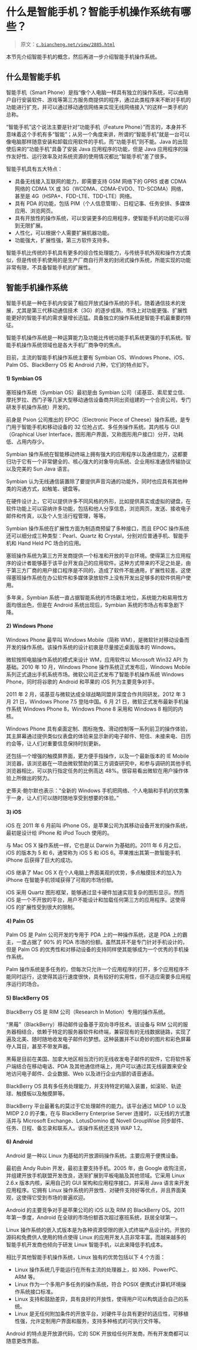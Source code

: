 # 什么是智能手机？智能手机操作系统有哪些？

> 原文：[`c.biancheng.net/view/2885.html`](http://c.biancheng.net/view/2885.html)

本节先介绍智能手机的概念，然后再进一步介绍智能手机操作系统。

## 什么是智能手机

智能手机（Smart Phone）是指“像个人电脑一样具有独立的操作系统，可以由用户自行安装软件、游戏等第三方服务商提供的程序，通过此类程序来不断对手机的功能进行扩充，并可以通过移动通信网络来实现无线网络接入”的这样一类手机的总称。

“智能手机”这个说法主要是针对“功能手机（Feature Phone）”而言的，本身并不意味着这个手机有多“智能”；从另一个角度来讲，所谓的“智能手机”就是一台可以像电脑那样随意安装和卸载应用软件的手机，而“功能手机”则不能。Java 的出现使后来的“功能手机”具备了安装 Java 应用程序的功能，但是 Java 应用程序的操作友好性、运行效率及对系统资源的使用情况都比“智能手机”差了很多。

智能手机具有五大特点：

*   具备无线接入互联网的能力，即需要支持 GSM 网络下的 GPRS 或者 CDMA 网络的 CDMA 1X 或 3G（WCDMA、CDMA-EVDO、TD-SCDMA）网络，甚至是 4G（HSPA+、FDD-LTE、TDD-LTE）网络。
*   具有 PDA 的功能，包括 PIM（个人信息管理）、日程记事、任务安排、多媒体应用、浏览网页。
*   具有开放性的操作系统，可以安装更多的应用程序，使智能手机的功能可以得到无限扩展。
*   人性化，可以根据个人需要扩展机器功能。
*   功能强大，扩展性强，第三方软件支持多。

智能手机比传统的手机具有更多的综合性处理能力，与传统手机外观和操作方式类似，但是传统手机使用的是生产厂商自行开发的封闭式操作系统，所能实现的功能非常有限，不具备智能手机的扩展性。

## 智能手机操作系统

智能手机是一种在手机内安装了相应开放式操作系统的手机，随着通信技术的发展，尤其是第三代移动通信技术（3G）的逐步成熟，市场上对功能更强、扩展性能更好的智能手机的需求量增长迅猛。具备独立的操作系统是智能手机最重要的特征。

智能手机操作系统是一种运算能力及功能比传统功能手机系统更强的手机系统。智能手机操作系统领域也是各大手机厂商争夺的焦点。

目前，主流的智能手机操作系统主要有 Symbian OS、Windows Phone、iOS、Palm OS、BlackBerry OS 和 Android 六种，它们的特点如下。

#### 1) Symbian OS

塞班操作系统（Symbian OS）最初是由 Symbian 公司（诺基亚、索尼爱立信、摩托罗拉、西门子等几家大型移动通信设备商共同出资组建的一个合资公司，专门研发手机操作系统）开发的。

前身是 Psion 公司推出的 EPOC（Electronic Piece of Cheese）操作系统，是专门用于智能手机和移动设备的 32 位抢占式、多任务操作系统。其内核与 GUI（Graphical User Interface，图形用户界面，又称图形用户接口）分开，功耗低、占用内存少。

Symbian 操作系统在智能移动终端上拥有强大的应用程序以及通信能力，这都要归功于它有一个非常健全的、核心强大的对象导向系统、企业用标准通信传输协议以及完美的 Sun Java 语言。

Symbian 认为无线通信装置除了要提供声音沟通的功能外，同时也应具有其他种类的沟通方式，如触笔、键盘等。

在硬件设计上，它可以提供许多不同风格的外形，比如提供真实或虚拟的键盘，在软件功能上可以容纳许多功能，包括和他人分享信息，浏览网页，发送、接收电子邮件和传真，以及个人生活行程管理，等等。

Symbian 操作系统在扩展性方面为制造商预留了多种接口，而且 EPOC 操作系统还可以细分成三种类型：Pearl、Quartz 和 Crystal，分别对应普通手机、智能手机和 Hand Held PC 场合的应用。

塞班操作系统为第三方开发商提供一个标准和开放的平台环境。使得第三方应用程序的设计者能够基于该平台开发自己的应用软件。这种方式带来的不足之处是，由于第三方厂商的用户接口程序是不同的，造成了软件不能通用，扩展性较差。这使得塞班操作系统在办公软件和多媒体录放软件上没有开发出足够多的软件供用户使用。

多年来，Symbian 系统一直占据智能系统的市场霸主地位，系统能力和易用性方面均很出色，但是在 Android 系统出现后，Symbian 系统的市场占有率急剧下降。

#### 2) Windows Phone

Windows Phone 最早叫 Windows Mobile（简称 WM），是微软针对移动设备而开发的操作系统。该操作系统的设计初衷是尽量接近桌面版本的 Windows。

微软按照电脑操作系统的模式来设计 WM，应用软件以 Microsoft Win32 API 为基础。2010 年 10 月，Windows Phone 操作系统正式发布后，Windows Mobile 系列正式退出手机系统市场。微软公司正式发布了智能手机操作系统 Windows Phone，同时将谷歌的 Android 和苹果的 iOS 列为主要竞争对手。

2011 年 2 月，诺基亚与微软达成全球战略同盟并深度合作共同研发。2012 年 3 月 21 日，Windows Phone 7.5 登陆中国。6 月 21 日，微软正式发布最新手机操作系统 Windows Phone 8，Windows Phone 8 采用和 Windows 8 相同的内核。

Windows Phone 具有桌面定制、图标拖曳、滑动控制等一系列前卫的操作体验，其主屏幕通过提供类似仪表盘的体验来显示新的电子邮件、短信、未接来电、日历约会等，让人们对重要信息保持时刻更新。

还包括一个增强的触摸屏界面，更方便手指操作，以及一个最新版本的 IE Mobile 浏览器，该浏览器在一项由微软赞助的第三方调查研究中，和参与调研的其他手机浏览器相比，可以执行指定任务的比例高达 48%。很容易看出微软在用户操作体验上所做出的努力。

史蒂夫·鲍尔默也表示：“全新的 Windows 手机把网络、个人电脑和手机的优势集于一身，让人们可以随时随地享受到想要的体验。”

#### 3) iOS

iOS 在 2011 年 6 月前叫 iPhone OS，是苹果公司为其移动设备开发的操作系统，最初是设计给 iPhone 和 iPod Touch 使用的。

与 Mac OS X 操作系统一样，它也是以 Darwin 为基础的。2011 年 6 月之后，iOS 的版本为 5 和 6，通常称为 iOS 5 和 iOS 6。苹果推出其第一款智能手机 iPhone 后获得了巨大的成功。

iOS 继承了 Mac OS X 在个人电脑上界面美观的优势，多点触摸技术的加入为 iPhone 在智能手机领域获得了可观的市场份额。

iOS 采用 Quartz 图形框架，能够通过显卡硬件加速实现复杂的图形显示。然而 iOS 是一个不开放的平台，用户不能设计和加载任何第三方的应用程序。这使得 iOS 的扩展性受到很大的限制。

#### 4) Palm OS

Palm OS 是 Palm 公司开发的专用于 PDA 上的一种操作系统，这是 PDA 上的霸主，一度占据了 90% 的 PDA 市场的份额。虽然其并不是专门针对手机设计的，但是 Palm OS 的优秀性和对移动设备的支持同样使其能够成为一个优秀的手机操作系统。

Palm 操作系统是多任务的，但每次只允许一个应用程序的打开，多个应用程序不能同时运行，这使得其运行速度很快，具有较好的实用性，但不适应需要多应用程序运行的场合。

#### 5) BlackBerry OS

BlackBerry OS 是 RIM 公司（Research In Motion）专用的操作系统。

“黑莓”（BlackBerry）移动邮件设备基于双向寻呼技术。该设备与 RIM 公司的服务器相结合，依赖于特定的服务器软件和终端，兼容现有的无线数据链路，实现了遍及北美、随时随地收发电子邮件的梦想。这种装置并不以奇妙的图片和彩色屏幕夺人耳目，甚至不带发声器。

黑莓是目前在美国、加拿大地区相当流行的无线收发电子邮件的软件，它将软件客户端结合在移动电话、PDA 及其他通信终端上，用户可以通过其无线装置来安全地访问电子邮件、企业数据、Web 以及进行企业内部的语音通话。

BlackBerry OS 具有多任务处理能力，并支持特定的输入装置，如滚轮、轨迹球、触摸板以及触摸屏等。

BlackBerry 平台最著名的莫过于它处理邮件的能力。该平台通过 MIDP 1.0 以及 MIDP 2.0 的子集，在与 BlackBerry Enterprise Server 连接时，以无线的方式激活并与 Microsoft Exchange、LotusDomino 或 Novell GroupWise 同步邮件、任务、日程、备忘录和联系人。该操作系统还支持 WAP 1.2。

#### 6) Android

Android 是一种以 Linux 为基础的开放源码操作系统。主要应用于便携设备。

最初由 Andy Rubin 开发，最初主要支持手机。2005 年，由 Google 收购注资，并组建开放手机联盟开发改良，逐渐扩展到平板电脑及其他领域。它采用 Linux 2.6.x 版本内核，采用自己的 GUI 架构和应用程序接口，并采用 Java 语言来开发应用程序。它拥有 Linux 操作系统的开放性、对硬件支持好等优点，并且界面美观，这使得它受到市场的普遍欢迎。

Android 的主要竞争对手是苹果公司的 iOS 以及 RIM 的 BlackBerry OS。2011 年第一季度，Android 在全球的市场份额首次超过塞班系统，跃居全球第一。

Linux 操作系统的嵌入式版本是为各种资源受限的嵌入式终端产品设计的。开放的源码和免费供人使用的特点使得 Linux 的应用开发人员非常丰富。而越来越多的智能手机开发商也倾向于研发 Linux 智能手机，以此来降低手机成本。

相比于其他智能手机操作系统，Linux 独有的优势包括以下 4 个方面：

*   Linux 操作系统几乎能运行在所有主流的处理器上，如 X86、PowerPC、ARM 等。
*   Linux 作为一个多用户多任务的操作系统，符合 POSIX 便携式计算机环境操作系统接口标准。
*   Linux 支持和鼓励差异，具有良好的开放性，使得用户可以构筑适合自己的系统。
*   Linux 是无任何附加条件的开放平台，对硬件平台具有更好的适应性，可移植性强，允许定制用户界面和服务，支持多种格式的可执行文件等。

Android 的特点是开放源代码，它的 SDK 开放给任何开发商，所有开发商都可以随意更改界面。
